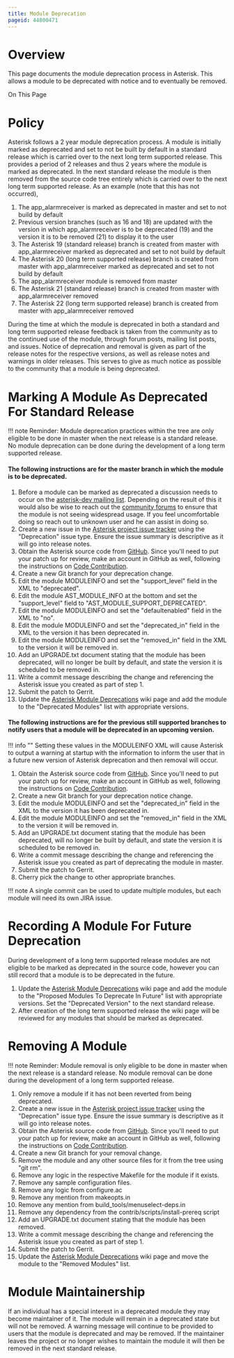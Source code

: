 ```yaml
---
title: Module Deprecation
pageid: 44800471
---
```




Overview
========

This page documents the module deprecation process in Asterisk. This allows a module to be deprecated with notice and to eventually be removed.

On This Page



Policy
======

Asterisk follows a 2 year module deprecation process. A module is initially marked as deprecated and set to not be built by default in a standard release which is carried over to the next long term supported release. This provides a period of 2 releases and thus 2 years where the module is marked as deprecated. In the next standard release the module is then removed from the source code tree entirely which is carried over to the next long term supported release. As an example (note that this has not occurred),

1. The app_alarmreceiver is marked as deprecated in master and set to not build by default
2. Previous version branches (such as 16 and 18) are updated with the version in which app_alarmreceiver is to be deprecated (19) and the version it is to be removed (21) to display it to the user
3. The Asterisk 19 (standard release) branch is created from master with app_alarmreceiver marked as deprecated and set to not build by default
4. The Asterisk 20 (long term supported release) branch is created from master with app_alarmreceiver marked as deprecated and set to not build by default
5. The app_alarmreceiver module is removed from master
6. The Asterisk 21 (standard release) branch is created from master with app_alarmreceiver removed
7. The Asterisk 22 (long term supported release) branch is created from master with app_alarmreceiver removed

During the time at which the module is deprecated in both a standard and long term supported release feedback is taken from the community as to the continued use of the module, through forum posts, mailing list posts, and issues. Notice of deprecation and removal is given as part of the release notes for the respective versions, as well as release notes and warnings in older releases. This serves to give as much notice as possible to the community that a module is being deprecated.

Marking A Module As Deprecated For Standard Release
===================================================




!!! note 
    Reminder: Module deprecation practices within the tree are only eligible to be done in master when the next release is a standard release. No module deprecation can be done during the development of a long term supported release.

      
[//]: # (end-note)





#### The following instructions are for the master branch in which the module is to be deprecated.

1. Before a module can be marked as deprecated a discussion needs to occur on the [asterisk-dev mailing list](https://groups.io/g/asterisk-dev/). Depending on the result of this it would also be wise to reach out the [community forums](https://community.asterisk.org/) to ensure that the module is not seeing widespread usage. If you feel uncomfortable doing so reach out to unknown user and he can assist in doing so.
2. Create a new issue in the [Asterisk project issue tracker](https://github.com/asterisk/asterisk/issues/) using the "Deprecation" issue type. Ensure the issue summary is descriptive as it will go into release notes.
3. Obtain the Asterisk source code from [GitHub](https://github.com/asterisk/asterisk). Since you'll need to put your patch up for review, make an account in GitHub as well, following the instructions on [Code Contribution](/Development/Policies-and-Procedures/Code-Contribution).
4. Create a new Git branch for your deprecation change.
5. Edit the module MODULEINFO and set the "support_level" field in the XML to "deprecated".
6. Edit the module AST_MODULE_INFO at the bottom and set the "support_level" field to "AST_MODULE_SUPPORT_DEPRECATED".
7. Edit the module MODULEINFO and set the "defaultenabled" field in the XML to "no".
8. Edit the module MODULEINFO and set the "deprecated_in" field in the XML to the version it has been deprecated in.
9. Edit the module MODULEINFO and set the "removed_in" field in the XML to the version it will be removed in.
10. Add an UPGRADE.txt document stating that the module has been deprecated, will no longer be built by default, and state the version it is scheduled to be removed in.
11. Write a commit message describing the change and referencing the Asterisk issue you created as part of step 1.
12. Submit the patch to Gerrit.
13. Update the [Asterisk Module Deprecations](/Development/Asterisk-Module-Deprecations) wiki page and add the module to the "Deprecated Modules" list with appropriate versions.

#### The following instructions are for the previous still supported branches to notify users that a module will be deprecated in an upcoming version.




!!! info ""
    Setting these values in the MODULEINFO XML will cause Asterisk to output a warning at startup with the information to inform the user that in a future new version of Asterisk deprecation and then removal will occur.

      
[//]: # (end-info)

1. Obtain the Asterisk source code from [GitHub](https://github.com/asterisk/asterisk). Since you'll need to put your patch up for review, make an account in GitHub as well, following the instructions on [Code Contribution](/Development/Policies-and-Procedures/Code-Contribution).
2. Create a new Git branch for your deprecation notice change.
3. Edit the module MODULEINFO and set the "deprecated_in" field in the XML to the version it has been deprecated in.
4. Edit the module MODULEINFO and set the "removed_in" field in the XML to the version it will be removed in.
5. Add an UPGRADE.txt document stating that the module has been deprecated, will no longer be built by default, and state the version it is scheduled to be removed in.
6. Write a commit message describing the change and referencing the Asterisk issue you created as part of deprecating the module in master.
7. Submit the patch to Gerrit.
8. Cherry pick the change to other appropriate branches.




!!! note 
    A single commit can be used to update multiple modules, but each module will need its own JIRA issue.

      
[//]: # (end-note)





Recording A Module For Future Deprecation
=========================================

During development of a long term supported release modules are not eligible to be marked as deprecated in the source code, however you can still record that a module is to be deprecated in the future.

1. Update the [Asterisk Module Deprecations](/Development/Asterisk-Module-Deprecations) wiki page and add the module to the "Proposed Modules To Deprecate In Future" list with appropriate versions. Set the "Deprecated Version" to the next standard release.
2. After creation of the long term supported release the wiki page will be reviewed for any modules that should be marked as deprecated.

Removing A Module
=================




!!! note 
    Reminder: Module removal is only eligible to be done in master when the next release is a standard release. No module removal can be done during the development of a long term supported release.

      
[//]: # (end-note)





1. Only remove a module if it has not been reverted from being deprecated.
2. Create a new issue in the [Asterisk project issue tracker](https://github.com/asterisk/asterisk/issues/) using the "Deprecation" issue type. Ensure the issue summary is descriptive as it will go into release notes.
3. Obtain the Asterisk source code from [GitHub](https://github.com/asterisk/asterisk). Since you'll need to put your patch up for review, make an account in GitHub as well, following the instructions on [Code Contribution](/Development/Policies-and-Procedures/Code-Contribution).
4. Create a new Git branch for your removal change.
5. Remove the module and any other source files for it from the tree using "git rm".
6. Remove any logic in the respective Makefile for the module if it exists.
7. Remove any sample configuration files.
8. Remove any logic from configure.ac
9. Remove any mention from makeopts.in
10. Remove any mention from build_tools/menuselect-deps.in
11. Remove any dependency from the contrib/scripts/install-prereq script
12. Add an UPGRADE.txt document stating that the module has been removed.
13. Write a commit message describing the change and referencing the Asterisk issue you created as part of step 1.
14. Submit the patch to Gerrit.
15. Update the [Asterisk Module Deprecations](/Development/Asterisk-Module-Deprecations) wiki page and move the module to the "Removed Modules" list.

Module Maintainership
=====================

If an individual has a special interest in a deprecated module they may become maintainer of it. The module will remain in a deprecated state but will not be removed. A warning message will continue to be provided to users that the module is deprecated and may be removed. If the maintainer leaves the project or no longer wishes to maintain the module it will then be removed in the next standard release.


